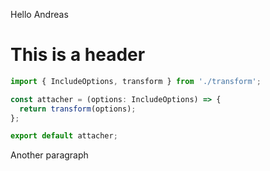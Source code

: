 Hello Andreas

# This is a header

```typescript
import { IncludeOptions, transform } from './transform';

const attacher = (options: IncludeOptions) => {
  return transform(options);
};

export default attacher;

```

Another paragraph
